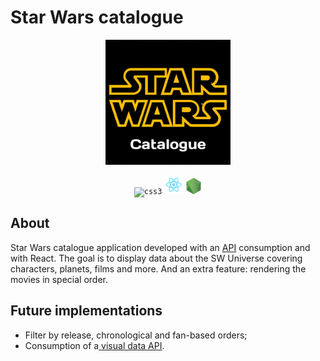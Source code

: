 # Star Wars catalogue
<p align="center">
<img alt="readme-logo" src="./src/assets/Catalogue.gif" height="200" width="200">
</p>
<p align="center">
<code><img alt="css3" height="23" src="https://camo.githubusercontent.com/2435c2a64789b8a71c701a1a593b4a6e6869789bfb0626e515dc2a6b6dffa6c5/68747470733a2f2f696d672e736869656c64732e696f2f62616467652f2d435353332d3135373242363f7374796c653d666c61742d737175617265266c6f676f3d63737333"></code>
<code><img alt="react" height="30" src="https://raw.githubusercontent.com/github/explore/80688e429a7d4ef2fca1e82350fe8e3517d3494d/topics/react/react.png"></code>
<code><img alt="nodejs" height="26" src="https://raw.githubusercontent.com/github/explore/80688e429a7d4ef2fca1e82350fe8e3517d3494d/topics/nodejs/nodejs.png"></code>


## About

Star Wars catalogue application developed with an [API](https://swapi.dev/) consumption and with React. The goal is to display data about the SW Universe covering characters, planets, films and more. And an extra feature: rendering the movies in special order. 

## Future implementations
- Filter by release, chronological and fan-based orders; 
- Consumption of a[ visual data API](https://starwars-visualguide.com/#/films?page=1).
